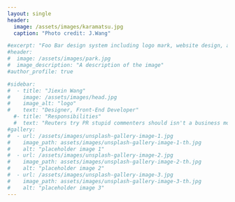 ```yaml
---
layout: single
header:
  image: /assets/images/karamatsu.jpg
  caption: "Photo credit: J.Wang"

#excerpt: "Foo Bar design system including logo mark, website design, and branding applications."
#header:
#  image: /assets/images/park.jpg
#  image_description: "A description of the image"
#author_profile: true

#sidebar:
#  - title: "Jiexin Wang"
#    image: /assets/images/head.jpg
#    image_alt: "logo"
#    text: "Designer, Front-End Developer"
  #- title: "Responsibilities"
  #  text: "Reuters try PR stupid commenters should isn't a business model"
#gallery:
#  - url: /assets/images/unsplash-gallery-image-1.jpg
#    image_path: assets/images/unsplash-gallery-image-1-th.jpg
#    alt: "placeholder image 1"
#  - url: /assets/images/unsplash-gallery-image-2.jpg
#    image_path: assets/images/unsplash-gallery-image-2-th.jpg
#    alt: "placeholder image 2"
#  - url: /assets/images/unsplash-gallery-image-3.jpg
#    image_path: assets/images/unsplash-gallery-image-3-th.jpg
#    alt: "placeholder image 3"
---
```

